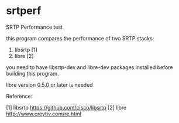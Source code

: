 srtperf
=======

SRTP Performance test


this program compares the performance of two SRTP stacks:

1. libsrtp [1]
2. libre [2]


you need to have libsrtp-dev and libre-dev packages installed
before building this program.

libre version 0.5.0 or later is needed


Reference:

[1] libsrtp https://github.com/cisco/libsrtp
[2] libre http://www.creytiv.com/re.html
